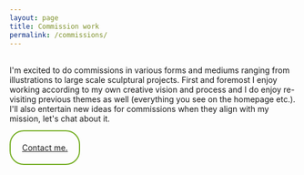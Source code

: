 ```yaml
---
layout: page
title: Commission work
permalink: /commissions/
---
```


<!--Page commissions-->
<br>
I'm excited to do commissions in various forms and mediums ranging from illustrations to large scale sculptural projects. First and foremost I enjoy working according to my own creative vision and process and I do enjoy re-visiting previous themes as well (everything you see on the homepage etc.). I'll also entertain new ideas for commissions when they align with my mission, let's chat about it.
<br>
<br>
<br>
<a href="/contact" style="border-radius: 25px;
                          border: 2px solid #73AD21;
                          padding: 20px;
                          width: 200px;
                          height: 150px;">
Contact me.
</a>
